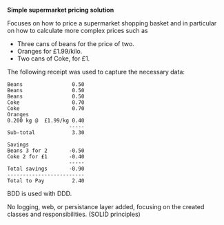 **Simple supermarket pricing solution**

Focuses on how to price a supermarket shopping basket and in particular on how to calculate more complex prices such as
- Three cans of beans for the price of two.
- Oranges for £1.99/kilo.
- Two cans of Coke, for £1.

The following receipt was used to capture the necessary data:

    Beans                0.50
    Beans                0.50
    Beans                0.50
    Coke                 0.70
    Coke                 0.70
    Oranges
    0.200 kg @  £1.99/kg 0.40
                        -----
    Sub-total            3.30

    Savings
    Beans 3 for 2       -0.50
    Coke 2 for £1       -0.40
                        -----
    Total savings       -0.90
    -------------------------
    Total to Pay         2.40
    
    
BDD is used with DDD.

No logging, web, or persistance layer added, focusing on the created classes and responsibilities. (SOLID principles)